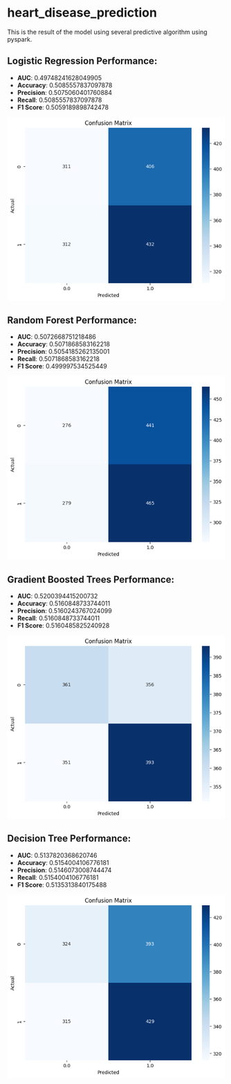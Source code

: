 ﻿# heart_disease_prediction
This is the result of the model using several predictive algorithm using pyspark.

## Logistic Regression Performance:
- **AUC**: 0.49748241628049905
- **Accuracy**: 0.5085557837097878
- **Precision**: 0.5075060401760884
- **Recall**: 0.5085557837097878
- **F1 Score**: 0.5059189898742478
  
![logisticRegression](assets/logisticRegression.png)


## Random Forest Performance:
- **AUC**: 0.5072668751218486
- **Accuracy**: 0.5071868583162218
- **Precision**: 0.5054185262135001
- **Recall**: 0.5071868583162218
- **F1 Score**: 0.499997534525449
  
![randomForest](assets/randomForest.png)

## Gradient Boosted Trees Performance:
- **AUC**: 0.5200394415200732
- **Accuracy**: 0.5160848733744011
- **Precision**: 0.5160243767024099
- **Recall**: 0.5160848733744011
- **F1 Score**: 0.5160485825240928
 
![gradientBoostedTrees](assets/gradientBoostedTrees.png)


## Decision Tree Performance:
- **AUC**: 0.5137820368620746
- **Accuracy**: 0.5154004106776181
- **Precision**: 0.5146073008744474
- **Recall**: 0.5154004106776181
- **F1 Score**: 0.5135313840175488

![decisionTree](assets/decisionTree.png)
